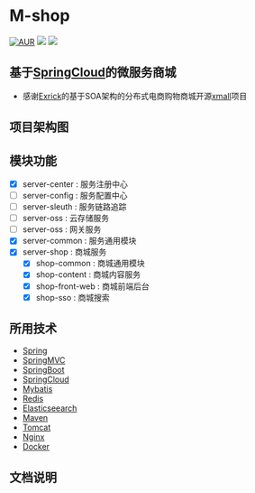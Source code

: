 # M-shop
[![AUR](https://img.shields.io/aur/license/yaourt.svg)](https://github.com/Miven666/M-shop/blob/master/LICENSE)  [![](https://img.shields.io/badge/Author-Miven-yellowgreen.svg)](https://blog.csdn.net/xie8409959)  [![](https://img.shields.io/badge/version-1.0-brightgreen.svg)](https://github.com/Miven666/M-shop)

## 基于[SpringCloud](https://github.com/spring-cloud)的微服务商城
- 感谢[Exrick](https://github.com/Exrick)的基于SOA架构的分布式电商购物商城开源[xmall](https://github.com/Exrick/xmall)项目

## 项目架构图

## 模块功能
- [x] server-center : 服务注册中心
- [ ] server-config : 服务配置中心
- [ ] server-sleuth : 服务链路追踪
- [ ] server-oss    : 云存储服务
- [ ] server-oss    : 网关服务
- [x] server-common : 服务通用模块
- [x] server-shop   : 商城服务
  - [x] shop-common     : 商城通用模块
  - [x] shop-content    : 商城内容服务
  - [x] shop-front-web  : 商城前端后台
  - [x] shop-sso        : 商城搜索

## 所用技术
- [Spring]()
- [SpringMVC](https://github.com/Miven666/note/blob/master/SpringMVC.md)
- [SpringBoot](https://github.com/Miven666/SpringBoot-learing/blob/master/README.md)
- [SpringCloud](https://github.com/Miven666/Spring-Cloud-Learning/blob/master/README.md)
- [Mybatis](https://github.com/Miven666/note/blob/master/Mybatis.md)
- [Redis](https://github.com/Miven666/note/blob/master/Redis.md)
- [Elasticseearch](https://github.com/Miven666/note/blob/master/Elasticsearch.md)
- [Maven](https://github.com/Miven666/note/blob/master/Maven.md)
- [Tomcat](https://github.com/Miven666/note/blob/master/Tomcat.md)
- [Nginx](https://github.com/Miven666/note/blob/master/Nginx.md)
- [Docker]()

## 文档说明

